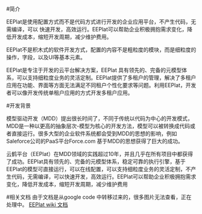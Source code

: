 #简介

EEPlat是使用配置方式而不是代码方式进行开发的企业应用平台，不产生代码，无需编译，可以 快速开发，高效运行。EEPlat可以帮助企业积极拥抱需求变化，降低开发成本，缩短开发周期，减少维护费用。

EEPlat不是积木式的软件开发方式，配置的内容不是粗粒度的模块，而是细粒度的操作，字段，以及UI等基本元素。

EEPlat是专注于开发的云平台解决方案，EEPlat 具有领先的、完备的元模型体系，可以支持细粒度业务的灵活定制。EEPlat提供了多租户的管理，解决了多租户应用在功能、界面等方面无法满足不同租户个性化要求等问题。利用EEPlat，开发者可以像开发传统单租户应用的方式开发多租户应用。

#开发背景

模型驱动开发（MDD）提出很长时间了，不同于传统以代码为中心的开发模式，MDD是一种以更高的抽象层次-模型为核心的开发方法，模型可以被转换成代码或者直接运行。很多大型的企业软件系统都会受到MDD的思想的影响，例如Saleforce公司的PaaS平台Force.com 基于MDD的思想获得了巨大的成功。

云鹤平台（EEPlat）在MDD领域的实践超过10年，并且几乎在所有项目中都获得了成功。EEPlat具有领先的、完备的元模型体系，稳定可靠的执行引擎，基于EEPlat的模型可直接运行，可以在线配置，可以支持细粒度业务的灵活定制，不产生代码，无需编译，可以快速开发，高效运行。EEPlat可以帮助企业积极拥抱需求变化，降低开发成本，缩短开发周期，减少维护费用

#相关文档
由于文档是从google code 中转移过来的，很多图片无法查看，正在处理中。
[EEPlat wiki 文档](https://github.com/EEPlat/eeplat/blob/wiki/README.md "eeplat")

